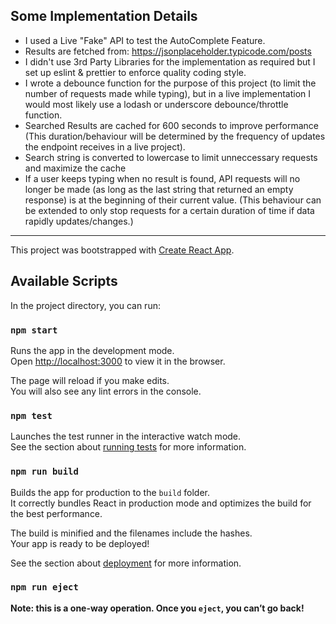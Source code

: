 ## Some Implementation Details

- I used a Live "Fake" API to test the AutoComplete Feature.
- Results are fetched from: https://jsonplaceholder.typicode.com/posts
- I didn't use 3rd Party Libraries for the implementation as required but I set up eslint & prettier to enforce quality coding style.
- I wrote a debounce function for the purpose of this project (to limit the number of requests made while typing), but in a live implementation I would most likely use a lodash or underscore debounce/throttle function.
- Searched Results are cached for 600 seconds to improve performance (This duration/behaviour will be determined by the frequency of updates the endpoint receives in a live project).
- Search string is converted to lowercase to limit unneccessary requests and maximize the cache
- If a user keeps typing when no result is found, API requests will no longer be made (as long as the last string that returned an empty response) is at the beginning of their current value. (This behaviour can be extended to only stop requests for a certain duration of time if data rapidly updates/changes.)

---

This project was bootstrapped with [Create React App](https://github.com/facebook/create-react-app).

## Available Scripts

In the project directory, you can run:

### `npm start`

Runs the app in the development mode.\
Open [http://localhost:3000](http://localhost:3000) to view it in the browser.

The page will reload if you make edits.\
You will also see any lint errors in the console.

### `npm test`

Launches the test runner in the interactive watch mode.\
See the section about [running tests](https://facebook.github.io/create-react-app/docs/running-tests) for more information.

### `npm run build`

Builds the app for production to the `build` folder.\
It correctly bundles React in production mode and optimizes the build for the best performance.

The build is minified and the filenames include the hashes.\
Your app is ready to be deployed!

See the section about [deployment](https://facebook.github.io/create-react-app/docs/deployment) for more information.

### `npm run eject`

**Note: this is a one-way operation. Once you `eject`, you can’t go back!**
